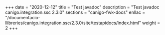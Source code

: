 +++
date        = "2020-12-12"
title       = "Test javadoc"
description = "Test javadoc canigo.integration.ssc 2.3.0"
sections    = "canigo-fwk-docs"
enllac		= "/documentacio-llibreries/canigo.integration.ssc/2.3.0/site/testapidocs/index.html"
weight		= 2
+++
